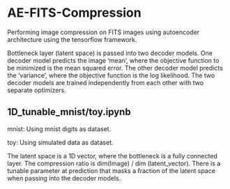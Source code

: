 # AE-FITS-Compression
Performing image compression on FITS images using autoencoder architecture using the tensorflow framework.

Bottleneck layer (latent space) is passed into two decoder models. One decoder model predicts the image ‘mean’, where the objective function to be minimized is the mean squared error. The other decoder model predicts the ‘variance’, where the objective function is the log likelihood. The two decoder models are trained independently from each other with two separate optimizers.


## 1D_tunable_mnist/toy.ipynb

mnist: Using mnist digits as dataset.

toy: Using simulated data as dataset.

The latent space is a 1D vector, where the bottleneck is a fully connected layer. The compression ratio is dim(Image) / dim (latent_vector). There is a tunable parameter at prediction that masks a fraction of the latent space when passing into the decoder models.  
